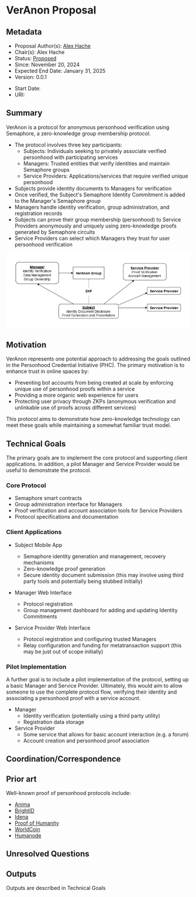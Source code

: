 # VerAnon Proposal

## Metadata
- Proposal Author(s): [Alex Hache](https://github.com/ahache)
- Chair(s): Alex Hache
- Status: [Proposed]()
- Since: November 20, 2024
- Expected End Date: January 31, 2025
- Version: 0.0.1

[//]: # (Do not fill out below. To be filled out by chairs post-approval)
- Start Date: <date>
- URI: <uri>

## Summary 

VerAnon is a protocol for anonymous personhood verification using Semaphore, a zero-knowledge group membership protocol.
- The protocol involves three key participants:
  - Subjects: Individuals seeking to privately associate verified personhood with participating services
  - Managers: Trusted entities that verify identities and maintain Semaphore groups
  - Service Providers: Applications/services that require verified unique personhood
- Subjects provide identity documents to Managers for verification 
- Once verified, the Subject's Semaphore Identity Commitment is added to the Manager's Semaphore group
- Managers handle identity verification, group administration, and registration records
- Subjects can prove their group membership (personhood) to Service Providers anonymously and uniquely using zero-knowledge proofs generated by Semaphore circuits
- Service Providers can select which Managers they trust for user personhood verification

![VerAnon Protocol Diagram](./VerAnon-Diagram.png)


## Motivation

VerAnon represents one potential approach to addressing the goals outlined in the Personhood Credential Initiative (PHC). The primary motivation is to enhance trust in online spaces by:

- Preventing bot accounts from being created at scale by enforcing unique use of personhood proofs within a service
- Providing a more organic web experience for users
- Protecting user privacy through ZKPs (anonymous verification and unlinkable use of proofs across different services)

This protocol aims to demonstrate how zero-knowledge technology can meet these goals while maintaining a somewhat familiar trust model.

## Technical Goals

The primary goals are to implement the core protocol and supporting client applications. In addition, a pilot Manager and Service Provider would be useful to demonstrate the protocol.

### Core Protocol
- Semaphore smart contracts
- Group administration interface for Managers
- Proof verification and account association tools for Service Providers
- Protocol specifications and documentation

### Client Applications
- Subject Mobile App
   - Semaphore identity generation and management, recovery mechanisms
   - Zero-knowledge proof generation
   - Secure identity document submission (this may involve using third party tools and potentially being stubbed initially)

- Manager Web Interface
   - Protocol registration
   - Group management dashboard for adding and updating Identity Commitments

- Service Provider Web Interface
   - Protocol registration and configuring trusted Managers
   - Relay configuration and funding for metatransaction support (this may be just out of scope initially)

### Pilot Implementation

A further goal is to include a pilot implementation of the protocol, setting up a basic Manager and Service Provider. Ultimately, this would aim to allow someone to use the complete protocol flow, verifying their identity and associating a personhood proof with a service account.

- Manager
    - Identity verification (potentially using a third party utility)
    - Registration data storage
- Service Provider
    - Some service that allows for basic account interaction (e.g. a forum)
    - Account creation and personhood proof association

## Coordination/Correspondence



## Prior art
Well-known proof of personhood protocols include:
- [Anima](https://www.animaidentity.com)
- [BrightID](https://www.brightid.org/)
- [Idena](https://www.idena.io/)
- [Proof of Humanity](https://proofofhumanity.id/)
- [WorldCoin](https://worldcoin.org/)
-  [Humanode](https://humanode.io/)


## Unresolved Questions



## Outputs
Outputs are described in Technical Goals

